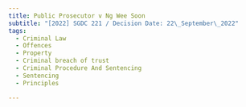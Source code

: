 ```yaml
---
title: Public Prosecutor v Ng Wee Soon
subtitle: "[2022] SGDC 221 / Decision Date: 22\_September\_2022"
tags:
  - Criminal Law
  - Offences
  - Property
  - Criminal breach of trust
  - Criminal Procedure And Sentencing
  - Sentencing
  - Principles

---
```

